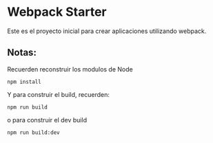 # Webpack Starter

Este es el proyecto inicial para crear aplicaciones utilizando webpack.

## Notas:
Recuerden reconstruir los modulos de Node
```
npm install
```
Y para construir el build, recuerden:
```
npm run build
```
o para construir el dev build
```
npm run build:dev
```